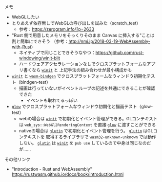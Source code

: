 
メモ
- WebGLしたい
- とりあえず依存無しでWebGLの呼び出しを試みた（scratch_test）
  - 参考：https://zerogram.info/?p=2633
- "Rust 側で用意したメモリをそっくりそのまま Canvas に挿入する"ことは割と簡単にできそう
  （参考：http://nmi.jp/2018-03-19-WebAssembly-with-Rust)
  - ネイティブで同じことできそうなやつ：https://github.com/rust-windowing/winit-blit
  - ハードウェアアクセラレーションなしでクロスプラットフォームなアプリ書くなら [`winit`] と
  上記手法の組み合わせが最小構成かも
- [`winit`] と [`wasm-bindgen`] でクロスプラットフォームなウィンドウ初期化テスト（bindgen-test）
  - 描画は行っていないがイベントループの記述を共通にできることが確認できた
    - イベントも取れてるっぽい
- [`glow`] でクロスプラットフォームなウィンドウ初期化と描画テスト（glow-test）
  - webの場合は [`winit`] で初期化とイベント管理ができる。GLコンテキストは
  `web_sys::WebGl2RenderingContext` を直接 [`glow`] に渡すことができる
  - nativeの場合は [`glutin`] で初期化とイベント管理を行う。 [`glutin`] はGLコンテキストを
  取得するライブラリで `wasm32-unknown-unknown` では動作しない。 [`glutin`] は [`winit`] を
  `pub use` しているので中身は同じなのだが……

[`winit`]: https://github.com/rust-windowing/winit
[`wasm-bindgen`]: https://github.com/rustwasm/wasm-bindgen
[`glow`]: https://github.com/grovesNL/glow
[`glutin`]: https://github.com/rust-windowing/glutin

その他リンク
- "Introduction - Rust and WebAssembly"
  https://rustwasm.github.io/docs/book/introduction.html
